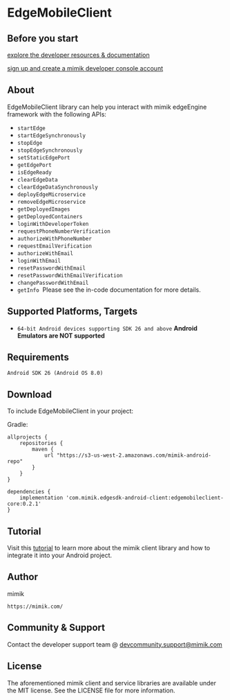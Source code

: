

# EdgeMobileClient

## Before you start  

 [explore the developer resources & documentation](https://developer.mimik.com)
 
 [sign up and create a mimik developer console account](https://developer.mimik.com/console/create_account)

## About 

EdgeMobileClient library can help you interact with mimik edgeEngine framework with the following APIs:

 * `startEdge`
 * `startEdgeSynchronously`
 * `stopEdge`
 * `stopEdgeSynchronously`
 * `setStaticEdgePort`
 * `getEdgePort`
 * `isEdgeReady`
 * `clearEdgeData`
 * `clearEdgeDataSynchronously`
 * `deployEdgeMicroservice`
 * `removeEdgeMicroservice`
 * `getDeployedImages`
 * `getDeployedContainers`
 * `loginWithDeveloperToken`
 * `requestPhoneNumberVerification`
 * `authorizeWithPhoneNumber`
 * `requestEmailVerification`
 * `authorizeWithEmail`
 * `loginWithEmail`
 * `resetPasswordWithEmail`
 * `resetPasswordWithEmailVerification`
 * `changePasswordWithEmail`
 * `getInfo`
​
 Please see the in-code documentation for more details.
​
## Supported Platforms, Targets
* `64-bit Android devices supporting SDK 26 and above`
​
**Android Emulators are NOT supported**
​
## Requirements
```
Android SDK 26 (Android OS 8.0)
```


## Download 

To include EdgeMobileClient in your project:

Gradle:

```
allprojects {
    repositories {
        maven {
            url "https://s3-us-west-2.amazonaws.com/mimik-android-repo"
        }
    }
}
```

```
dependencies {
    implementation 'com.mimik.edgesdk-android-client:edgemobileclient-core:0.2.1'
}
```

## Tutorial

Visit this [tutorial](https://devdocs.mimik.com/tutorials/04-index) to learn more about the mimik client library and how to integrate it into your Android project.

## Author

mimik
```
https://mimik.com/
```
 
## Community & Support  

Contact the developer support team @ devcommunity.support@mimik.com

## License

The aforementioned mimik client and service libraries are available under the MIT license. See the LICENSE file for more information.
